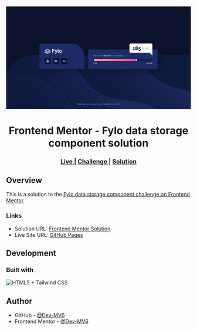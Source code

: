 ![](./screenshot.png)

<h1 align="center">Frontend Mentor - Fylo data storage component solution</h1>

<div align="center">
  <h3>
    <a href="https://dev-mv6.github.io/Frontend-Mentor-Challenges/J-Challenges/Fylo%20data%20storage%20component/">
      Live
    </a>
    <span> | </span>
    <a href="https://www.frontendmentor.io/challenges/fylo-data-storage-component-1dZPRbV5n">
      Challenge
    </a>
   <span> | </span>
    <a href="https://www.frontendmentor.io/solutions/fylo-data-storage-component-1_onZITBX1">
      Solution
    </a>
  </h3>
</div>

## Overview

This is a solution to the [Fylo data storage component challenge on Frontend Mentor](https://www.frontendmentor.io/challenges/fylo-data-storage-component-1dZPRbV5n).

### Links

- Solution URL: [Frontend Mentor Solution](https://www.frontendmentor.io/solutions/fylo-data-storage-component-1_onZITBX1)
- Live Site URL: [GitHub Pages](https://dev-mv6.github.io/Frontend-Mentor-Challenges/J-Challenges/Fylo%20data%20storage%20component/)

## Development

### Built with

<img src="https://skillicons.dev/icons?i=html,tailwind" title="HTML5 + Tailwind CSS">

## Author

- GitHub - [@Dev-MV6](https://github.com/Dev-MV6)
- Frontend Mentor - [@Dev-MV6](https://www.frontendmentor.io/profile/Dev-MV6)
